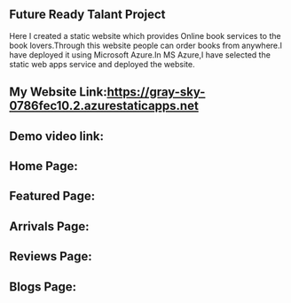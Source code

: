 ## Future Ready Talant Project
Here I created a static website which provides Online book services to the book lovers.Through this website people can order books from anywhere.I have deployed it using Microsoft Azure.In MS Azure,I have selected  the static web apps service and deployed the website.
## My Website Link:https://gray-sky-0786fec10.2.azurestaticapps.net
## Demo video link:
## Home Page:
## Featured Page:
## Arrivals Page:
## Reviews Page:
## Blogs Page:
